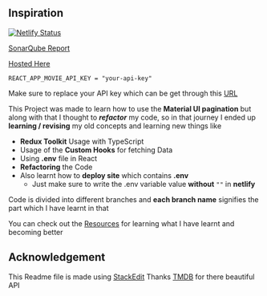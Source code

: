 ## Inspiration
[![Netlify Status](https://api.netlify.com/api/v1/badges/26bbfd5f-a6df-4400-8060-2b7ae29b83fb/deploy-status)](https://app.netlify.com/sites/learn-material-ui-pagination/deploys)

[SonarQube Report](https://sonarqube.betterpw.live/dashboard?id=ansh-mui-pagination-scan)

[Hosted Here](https://learn-material-ui-pagination.netlify.app/)

    REACT_APP_MOVIE_API_KEY = "your-api-key"
     
Make sure to replace your API key which can be get through this  [URL](https://www.themoviedb.org/settings/api)

This Project was made to learn how to use the **Material UI pagination** but along with that I thought to ***refactor*** my code, so in that journey I ended up **learning / revising** my old concepts and learning new things like 

 - **Redux Toolkit** Usage with TypeScript 
 - Usage of the **Custom Hooks** for fetching Data 
 - Using **.env** file in React
 - **Refactoring** the Code
 - Also learnt how to **deploy site** which contains **.env** 
	 - Just make sure to write the .env variable value **without** `""` in **netlify**

Code is divided into different branches and **each branch name** signifies the part which I have learnt in that 

You can check out the [Resources](https://github.com/anshkush92college/learn-material-ui-pagination/blob/done/Resources.md) for learning what I have learnt and becoming better


## Acknowledgement
This Readme file is made using [StackEdit](https://stackedit.io/app#)
Thanks [TMDB](https://www.themoviedb.org/) for there beautiful API
